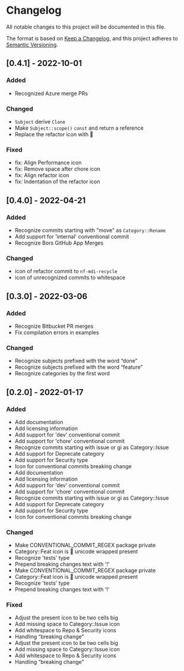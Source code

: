 # Changelog

All notable changes to this project will be documented in this file.

The format is based on [Keep a Changelog](https://keepachangelog.com/en/1.0.0/),
and this project adheres to [Semantic Versioning](https://semver.org/spec/v2.0.0.html).

## [0.4.1] - 2022-10-01

### Added

- Recognized Azure merge PRs

### Changed

- `Subject` derive `Clone`
- Make `Subject::scope()` `const` and return a reference
- Replace the refactor icon with 

### Fixed

- fix: Align Performance icon
- fix: Remove space after chore icon
- fix: Align refactor icon
- fix: Indentation of the refactor icon

## [0.4.0] - 2022-04-21

### Added

- Recognize commits starting with "move" as `Category::Rename`
- Add support for 'internal' conventional commit
- Recognize Bors GitHub App Merges

### Changed

- icon of refactor commit to `nf-mdi-recycle`
- icon of unrecognized commits to whitespace

## [0.3.0] - 2022-03-06

### Added

- Recognize Bitbucket PR merges
- Fix compilation errors in examples

### Changed

- Recognize subjects prefixed with the word “done”
- Recognize subjects prefixed with the word “feature”
- Recognize categories by the first word

## [0.2.0] - 2022-01-17

### Added

- Add documentation
- Add licensing information
- Add support for 'dev' conventional commit
- Add support for 'chore' conventional commit
- Recognize commits starting with issue or gi as Category::Issue
- Add support for Deprecate category
- Add support for Security type
- Icon for conventional commits breaking change
- Add documentation
- Add licensing information
- Add support for 'dev' conventional commit
- Add support for 'chore' conventional commit
- Recognize commits starting with issue or gi as Category::Issue
- Add support for Deprecate category
- Add support for Security type
- Icon for conventional commits breaking change

### Changed

- Make CONVENTIONAL_COMMIT_REGEX package private
- Category::Feat icon is 🎁 unicode wrapped present
- Recognize 'tests' type
- Prepend breaking changes text with '!'
- Make CONVENTIONAL_COMMIT_REGEX package private
- Category::Feat icon is 🎁 unicode wrapped present
- Recognize 'tests' type
- Prepend breaking changes text with '!'

### Fixed

- Adjust the present icon to be two cells big
- Add missing space to Category::Issue icon
- Add whitespace to Repo & Security icons
- Handling “breaking change”
- Adjust the present icon to be two cells big
- Add missing space to Category::Issue icon
- Add whitespace to Repo & Security icons
- Handling “breaking change”
